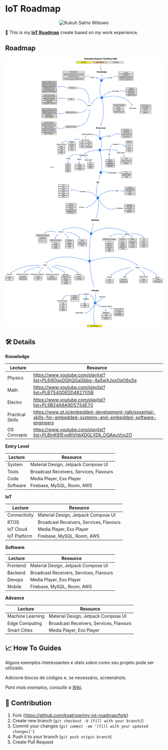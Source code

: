 # **IoT Roadmap**

<p align="center">
<img src="https://cdn-icons-png.flaticon.com/512/470/470717.png" width="100" height="100"alt="Kukuh Satrio Wibowo" border="0">
</p>

📜 This is my [**IoT Roadmap**](https://miro.com/app/board/uXjVOnZC-r8=/) create based on my work experience.

## **Roadmap**

![Roadmap](./assets/embeddedroadmap.png)

## 🛠 **Details**

**Knowledge**

 |  Lecture | Resource |
| ------------ | ------------ |
|  Physics | https://www.youtube.com/playlist?list=PL6i60qoDQhQGaGbbg-4aSwXJvxOqO6o5e |
| Math  | https://www.youtube.com/playlist?list=PLB7540DEDD482705B |
| Electro  | https://www.youtube.com/playlist?list=PL9B24A6A9D5754E70 |
|  Practical Skills | https://www.qt.io/embedded-development-talk/essential-skills-for-embedded-systems-and-embedded-software-engineers  |
|  OS Concepts  | https://www.youtube.com/playlist?list=PLBlnK6fEyqRiVhbXDGLXDk_OQAeuVcp2O ||

**Entry Level**

|  Lecture | Resource |
| ------------ | ------------ |
|  System | Material Design, Jetpack Compose UI |
| Tools  | Broadcast Receivers, Services, Flavours |
| Code  | Media Player, Exo Player|
|  Software | Firebase, MySQL, Room, AWS ||

**IoT**

 |  Lecture | Resource |
| ------------ | ------------ |
|  Connectivity | Material Design, Jetpack Compose UI |
| RTOS  | Broadcast Receivers, Services, Flavours |
| IoT Cloud  | Media Player, Exo Player|
|  IoT Platform | Firebase, MySQL, Room, AWS ||

**Software**

 |  Lecture | Resource |
| ------------ | ------------ |
|  Frontend | Material Design, Jetpack Compose UI |
| Backend  | Broadcast Receivers, Services, Flavours |
| Devops  | Media Player, Exo Player|
|  Mobile | Firebase, MySQL, Room, AWS ||

**Advance**

 |  Lecture | Resource |
| ------------ | ------------ |
|  Machine Learning | Material Design, Jetpack Compose UI |
| Edge Computing  | Broadcast Receivers, Services, Flavours |
| Smart Cities  | Media Player, Exo Player ||

## 📈 **How To Guides**

Alguns exemplos interessantes e úteis sobre como seu projeto pode ser utilizado.

Adicione blocos de códigos e, se necessário, screenshots.

_Para mais exemplos, consulte a [Wiki](wiki)._ 

## 🚀 **Contribution**

1. Fork (https://github.com/ksatriow/my-iot-roadmap/fork)
2. Create new branch (`git checkout -b [fill with your branch]`)
3. Commit your changes (`git commit -am '[fill with your updated changes]'`)
4. Push it to your branch (`git push origin branch`)
5. Create Pull Request
